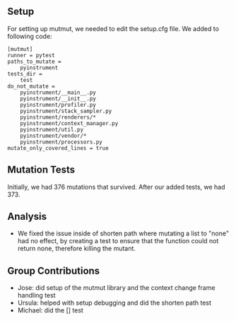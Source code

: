 ## Setup
For setting up mutmut, we needed to edit the setup.cfg file. We added to following code:

```
[mutmut]
runner = pytest
paths_to_mutate =
    pyinstrument
tests_dir =
    test
do_not_mutate =
    pyinstrument/__main__.py
    pyinstrument/__init__.py
    pyinstrument/profiler.py
    pyinstrument/stack_sampler.py
    pyinstrument/renderers/*
    pyinstrument/context_manager.py
    pyinstrument/util.py
    pyinstrument/vendor/*
    pyinstrument/processors.py
mutate_only_covered_lines = true
```

## Mutation Tests
Initially, we had 376 mutations that survived. After our added tests, we had 373. 

## Analysis
- We fixed the issue inside of shorten path where mutating a list to "none" had no effect, by creating a test to ensure that the function could not return none, therefore killing the mutant.

## Group Contributions
- Jose: did setup of the mutmut library and the context change frame handling test
- Ursula: helped with setup debugging and did the shorten path test
- Michael: did the [] test
